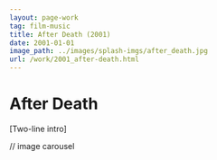 ```yaml
---
layout: page-work
tag: film-music
title: After Death (2001)
date: 2001-01-01
image_path: ../images/splash-imgs/after_death.jpg
url: /work/2001_after-death.html
---
```

# After Death

[Two-line intro]

// image carousel
